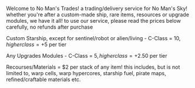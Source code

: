 Welcome to No Man's Trades! a trading/delivery service for No Man's Sky! whether you're after a custom-made ship, rare items, resources or upgrade modules, we have it all! to use our service, please read the prices below carefully, no refunds after purchase

Custom Starship, except for sentinel/robot or alien/living - C-Class = $10, higher class = +$5 per tier

Any Upgrades Modules - C-Class = $5, higher class = +$2.50 per tier

Recourses/Materials = $2 per stack of any item! this includes, but is not limited to, warp cells, warp hypercores, starship fuel, pirate maps, refined/craftable materials etc.
